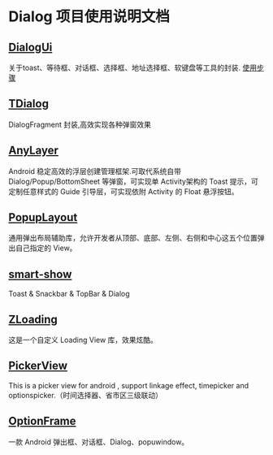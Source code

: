 # Dialog 项目使用说明文档
## [DialogUi](https://github.com/liujinchao/DialogUi)

关于toast、等待框、对话框、选择框、地址选择框、软键盘等工具的封装. [使用步骤](https://github.com/hgncxzy/AndroidUI-Samples/blob/master/dialog/docs/使用说明.md)

## [TDialog](https://github.com/Timmy-zzh/TDialog)

DialogFragment 封装,高效实现各种弹窗效果

## [AnyLayer](https://github.com/goweii/AnyLayer)

Android 稳定高效的浮层创建管理框架.可取代系统自带 Dialog/Popup/BottomSheet 等弹窗，可实现单 Activity架构的 Toast 提示，可定制任意样式的 Guide 引导层，可实现依附 Activity 的 Float 悬浮按钮。

## [PopupLayout](https://github.com/CodingEnding/PopupLayout)

通用弹出布局辅助库，允许开发者从顶部、底部、左侧、右侧和中心这五个位置弹出自己指定的 View。

## [smart-show](https://github.com/the-pig-of-jungle/smart-show)

Toast & Snackbar & TopBar & Dialog

## [ZLoading](https://github.com/zyao89/ZLoading)

这是一个自定义 Loading View 库，效果炫酷。

## [PickerView](https://github.com/Bigkoo/Android-PickerView)

This is a picker view for android , support linkage effect, timepicker and optionspicker.（时间选择器、省市区三级联动）

## [OptionFrame](https://github.com/q805699513/OptionFrame)

一款 Android 弹出框、对话框、Dialog、popuwindow。




